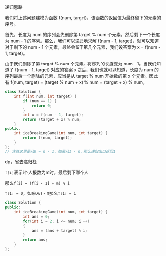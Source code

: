 递归思路

我们将上述问题建模为函数 f(num, target)，该函数的返回值为最终留下的元素的序号。

首先，长度为 num 的序列会先删除第 target % num 个元素，然后剩下一个长度为 num - 1 的序列。那么，我们可以递归地求解 f(num - 1, target)，就可以知道对于剩下的 num - 1 个元素，最终会留下第几个元素，我们设答案为 x = f(num - 1, target)。

由于我们删除了第 target % num 个元素，将序列的长度变为 num - 1。当我们知道了 f(num - 1, target) 对应的答案 x 之后，我们也就可以知道，长度为 num 的序列最后一个删除的元素，应当是从 target % num 开始数的第 x 个元素。因此有 f(num, target) = (target % num + x) % num = (target + x) % num。

```c++
class Solution {
    int f(int num, int target) {
        if (num == 1) {
            return 0;
        }
        int x = f(num - 1, target);
        return (target + x) % num;
    }
public:
    int iceBreakingGame(int num, int target) {
        return f(num, target);
    }
};
// 注意这里是从0 ~ n - 1，如果从1 - n，那么递归出口返回1
```



dp，省去递归栈

`f[i]`表示i个人报数为m时，最后剩下哪个人

那么`f[i] = (f[i - 1] + m) % i`

`f[1] = 0`，如果从1 - n那么`f[1] = 1`



```c++
class Solution {
public:
    int iceBreakingGame(int num, int target) {
        int ans = 0;
        for(int i = 2; i <= num; i ++)
        {
            ans = (ans + target) % i;
        }
        return ans;
    }
};
```

